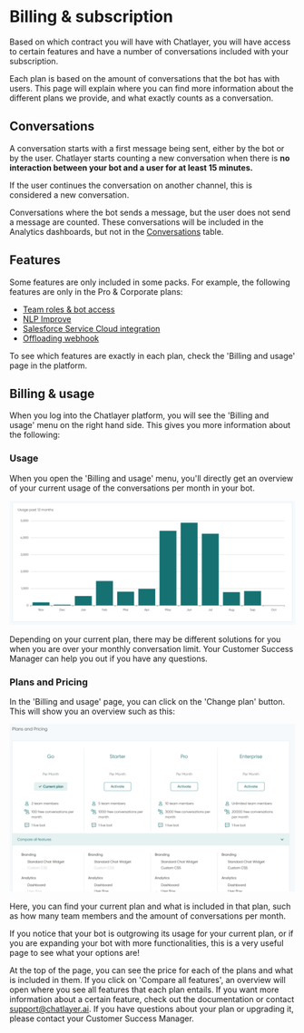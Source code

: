 # Billing & subscription

Based on which contract you will have with Chatlayer, you will have access to certain features and have a number of conversations included with your subscription.

Each plan is based on the amount of conversations that the bot has with users. This page will explain where you can find more information about the different plans we provide, and what exactly counts as a conversation.

## Conversations

A conversation starts with a first message being sent, either by the bot or by the user. Chatlayer starts counting a new conversation when there is **no interaction between your bot and a user for at least 15 minutes.**

If the user continues the conversation on another channel, this is considered a new conversation.

Conversations where the bot sends a message, but the user does not send a message are counted. These conversations will be included in the Analytics dashboards, but not in the [Conversations](../bot-answers/user-messages.md) table.

## Features

Some features are only included in some packs. For example, the following features are only in the Pro & Corporate plans:

* [Team roles & bot access](../organization-management/access-control/)
* [NLP Improve](../understanding-users/natural-language-processing-nlp/nlp-dashboard-and-nlp-improve.md)
* [Salesforce Service Cloud integration](../integrations/human-offloading-live-chat/salesforce-service-cloud.md)
* [Offloading webhook](../integrations/human-offloading-live-chat/offloading-webhook.md)

To see which features are exactly in each plan, check the 'Billing and usage' page in the platform.

## Billing & usage

When you log into the Chatlayer platform, you will see the 'Billing and usage' menu on the right hand side. This gives you more information about the following:

### Usage 

When you open the 'Billing and usage' menu, you'll directly get an overview of your current usage of the conversations per month in your bot.

![](../.gitbook/assets/plans2.PNG)

Depending on your current plan, there may be different solutions for you when you are over your monthly conversation limit. Your Customer Success Manager can help you out if you have any questions. 

### Plans and Pricing

In the  'Billing and usage' page, you can click on the 'Change plan' button. This will show you an overview such as this:

![](../.gitbook/assets/plans1.png)

Here, you can find your current plan and what is included in that plan, such as how many team members and the amount of conversations per month.

If you notice that your bot is outgrowing its usage for your current plan, or if you are expanding your bot with more functionalities, this is a very useful page to see what your options are!

At the top of the page, you can see the price for each of the plans and what is included in them. If you click on 'Compare all features', an overview will open where you see all features that each plan entails. If you want more information about a certain feature, check out the documentation or contact [support@chatlayer.ai](mailto:support@chatlayer.a). If you have questions about your plan or upgrading it, please contact your Customer Success Manager. 
